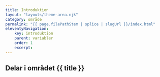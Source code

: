 ```yaml
---
title: Introduktion
layout: "layouts/theme-area.njk"
category: område
permalink: "{{ page.filePathStem | splice | slugUrl }}/index.html"
eleventyNavigation:
    key: introduktion
    parent: variabler
    order: 1
    excerpt: 
---
```

## Delar i området {{ title }}
